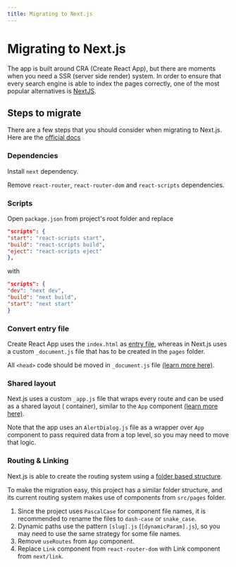 ```yaml
---
title: Migrating to Next.js
---
```


# Migrating to Next.js

The app is built around CRA (Create React App), but there are moments when you need a SSR (server
side render) system. In order to ensure that every search engine is able to index the pages
correctly, one of the most popular alternatives is [NextJS](https://nextjs.org/).

## Steps to migrate

There are a few steps that you should consider when migrating to Next.js. Here are the
[official docs](https://nextjs.org/docs/migrating/from-create-react-app)

### Dependencies

Install `next` dependency.

Remove `react-router`, `react-router-dom` and `react-scripts` dependencies.

### Scripts

Open `package.json` from project's root folder and replace

```json
"scripts": {
"start": "react-scripts start",
"build": "react-scripts build",
"eject": "react-scripts eject"
},
```

with

```json
"scripts": {
"dev": "next dev",
"build": "next build",
"start": "next start"
}
```

### Convert entry file

Create React App uses the `index.html`
as [entry file](https://create-react-app.dev/docs/using-the-public-folder), whereas in Next.js uses
a custom `_document.js` file that has to be created in the `pages` folder.

All `<head>` code should be moved in `_document.js`
file [(learn more here)](https://nextjs.org/docs/advanced-features/custom-document).

### Shared layout

Next.js uses a custom `_app.js` file that wraps every route and can be used as a shared layout (
container), similar to the `App`
component [(learn more here)](https://nextjs.org/docs/advanced-features/custom-app).

Note that the app uses an `AlertDialog.js` file as a wrapper over `App` component to pass required data
from a top level, so you may need to move that logic.

### Routing & Linking

Next.js is able to create the routing system using
a [folder based structure](https://nextjs.org/docs/routing/introduction).

To make the migration easy, this project has a similar folder structure, and its current routing
system makes use of components from `src/pages` folder.

1. Since the project uses `PascalCase` for component file names, it is recommended to rename the
   files to `dash-case`
   or `snake_case`.
2. Dynamic paths use the pattern `[slug].js` (`[dynamicParam].js`), so you may need to use the same
   strategy for some file names.
3. Remove `useRoutes` from `App` component.
4. Replace `Link` component from `react-router-dom` with Link component from `next/link`.
